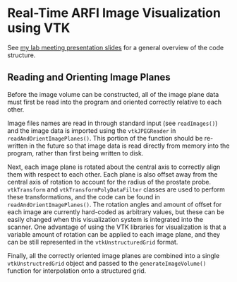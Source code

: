 Real-Time ARFI Image Visualization using VTK
============================================

See [my lab meeting presentation slides](../presentations/2016_4_18_nl91_real_time_3d_visualization_prostate_imaging.pdf) for a general overview of the code structure.


Reading and Orienting Image Planes
----------------------------------
Before the image volume can be constructed, all of the image plane data must first be read into the program and oriented correctly relative to each other.

Image files names are read in through standard input (see `readImages()`) and the image data is imported using the `vtkJPEGReader` in `readAndOrientImagePlanes()`. This portion of the function should be re-written in the future so that image data is read directly from memory into the program, rather than first being written to disk.

Next, each image plane is rotated about the central axis to correctly align them with respect to each other. Each plane is also offset away from the central axis of rotation to account for the radius of the prostate probe. `vtkTransform` and `vtkTransformPolyDataFilter` classes are used to perform these transformations, and the code can be found in `readAndOrientImagePlanes()`. The rotation angles and amount of offset for each image are currently hard-coded as arbitrary values, but these can be easily changed when this visualization system is integrated into the scanner. One advantage of using the VTK libraries for visualization is that a variable amount of rotation can be applied to each image plane, and they can be still represented in the `vtkUnstructuredGrid` format.

Finally, all the correctly oriented image planes are combined into a single `vtkUnstructredGrid` object and passed to the `generateImageVolume()` function for interpolation onto a structured grid.